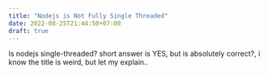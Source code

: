 ```yaml
---
title: "Nodejs is Not Fully Single Threaded"
date: 2022-08-25T21:44:50+07:00
draft: true
---
```


Is nodejs single-threaded? short answer is YES, but is absolutely correct?, i know the title is weird, but let my explain..

